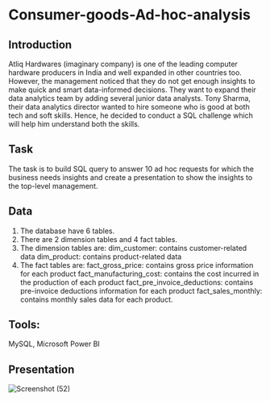 # Consumer-goods-Ad-hoc-analysis

## Introduction
Atliq Hardwares (imaginary company) is one of the leading computer hardware producers in India and well expanded in other countries too. However, the management noticed that they do not get enough insights to make quick and smart data-informed decisions. They want to expand their data analytics team by adding several junior data analysts. Tony Sharma, their data analytics director wanted to hire someone who is good at both tech and soft skills. Hence, he decided to conduct a SQL challenge which will help him understand both the skills.

## Task
The task is to build SQL query to answer 10 ad hoc requests for which the business needs insights and create a presentation to show the insights to the top-level management.

## Data
1. The database have 6 tables.
2. There are 2 dimension tables and 4 fact tables.
3. The dimension tables are:
    dim_customer: contains customer-related data
    dim_product: contains product-related data
4. The fact tables are:
   fact_gross_price: contains gross price information for each product
   fact_manufacturing_cost: contains the cost incurred in the production of each product
   fact_pre_invoice_deductions: contains pre-invoice deductions information for each product
   fact_sales_monthly: contains monthly sales data for each product.

## Tools:
MySQL,
Microsoft Power BI

## Presentation

![Screenshot (52)](https://user-images.githubusercontent.com/99702912/221411572-fe5dc206-1204-41fb-8881-43ee839350c7.png)


